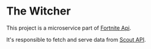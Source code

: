 # The Witcher

This project is a microservice part of [Fortnite Api](https://github.com/Guilehm/fortnite-api-microservices).

It's responsible to fetch and serve data from [Scout API](https://www.scoutsdk.com/developers).

